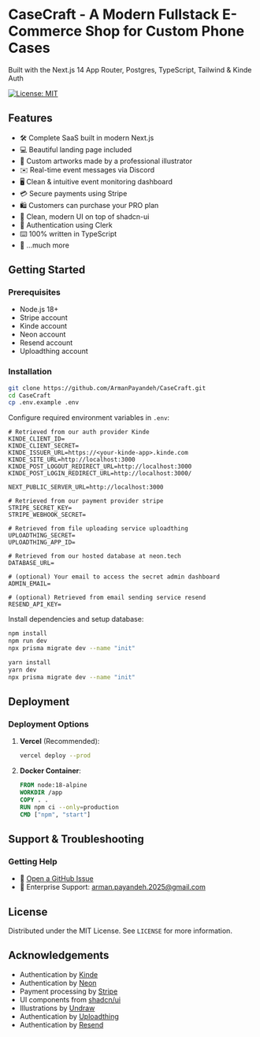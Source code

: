 # CaseCraft - A Modern Fullstack E-Commerce Shop for Custom Phone Cases

Built with the Next.js 14 App Router, Postgres, TypeScript, Tailwind & Kinde Auth

[![License: MIT](https://img.shields.io/badge/License-MIT-yellow.svg)](https://opensource.org/licenses/MIT)

## Features

- 🛠️ Complete SaaS built in modern Next.js
- 💻 Beautiful landing page included
- 🎨 Custom artworks made by a professional illustrator
- ✉️ Real-time event messages via Discord
- 🖥️ Clean & intuitive event monitoring dashboard
- 💳 Secure payments using Stripe
- 🛍️ Customers can purchase your PRO plan
- 🌟 Clean, modern UI on top of shadcn-ui
- 🔑 Authentication using Clerk
- ⌨️ 100% written in TypeScript
- 🎁 ...much more


## Getting Started

### Prerequisites
- Node.js 18+
- Stripe account
- Kinde account
- Neon account
- Resend account
- Uploadthing account

### Installation
```bash
git clone https://github.com/ArmanPayandeh/CaseCraft.git
cd CaseCraft
cp .env.example .env
```

Configure required environment variables in `.env`:
```env
# Retrieved from our auth provider Kinde
KINDE_CLIENT_ID=
KINDE_CLIENT_SECRET=
KINDE_ISSUER_URL=https://<your-kinde-app>.kinde.com
KINDE_SITE_URL=http://localhost:3000
KINDE_POST_LOGOUT_REDIRECT_URL=http://localhost:3000
KINDE_POST_LOGIN_REDIRECT_URL=http://localhost:3000/

NEXT_PUBLIC_SERVER_URL=http://localhost:3000

# Retrieved from our payment provider stripe
STRIPE_SECRET_KEY=
STRIPE_WEBHOOK_SECRET=

# Retrieved from file uploading service uploadthing
UPLOADTHING_SECRET=
UPLOADTHING_APP_ID=

# Retrieved from our hosted database at neon.tech
DATABASE_URL=

# (optional) Your email to access the secret admin dashboard
ADMIN_EMAIL=

# (optional) Retrieved from email sending service resend
RESEND_API_KEY=
```

Install dependencies and setup database:
```bash
npm install
npm run dev
npx prisma migrate dev --name "init"

```
```bash
yarn install
yarn dev
npx prisma migrate dev --name "init"
```
## Deployment


### Deployment Options
1. **Vercel** (Recommended):
   ```bash
   vercel deploy --prod
   ```
2. **Docker Container**:
   ```dockerfile
   FROM node:18-alpine
   WORKDIR /app
   COPY . .
   RUN npm ci --only=production
   CMD ["npm", "start"]
   ```

## Support & Troubleshooting

### Getting Help
- 🐛 [Open a GitHub Issue](https://github.com/ArmanPayandeh/CaseCraft/issues)
- 📧 Enterprise Support: arman.payandeh.2025@gmail.com


## License
Distributed under the MIT License. See `LICENSE` for more information.

## Acknowledgements
- Authentication by [Kinde](https://kinde.com)
- Authentication by [Neon](https://neon.com/)
- Payment processing by [Stripe](https://stripe.com)
- UI components from [shadcn/ui](https://ui.shadcn.com)
- Illustrations by [Undraw](https://undraw.co)
- Authentication by [Uploadthing](https://uploadthing.com)
- Authentication by [Resend](https://resend.com)
